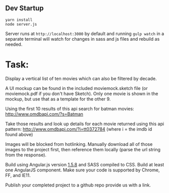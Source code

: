 ## Dev Startup

```
yarn install
node server.js
```

Server runs at `http://localhost:3000` by default and running `gulp watch` in a separate terminal will watch for changes in sass and js files and rebuild as needed.

# Task:
Display a vertical list of ten movies which can also be filtered by decade.

A UI mockup can be found in the included moviemock.sketch file (or moviemock.pdf if you don't have Sketch).
Only one movie is shown in the mockup, but use that as a template for the other 9.

Using the first 10 results of this api search for batman movies:
http://www.omdbapi.com/?s=Batman

Take those results and look up details for each movie returned using this api pattern:
http://www.omdbapi.com/?i=tt0372784 (where i = the imdb id found above)

Images will be blocked from hotlinking. Manually download all of those images to the project first, then reference them locally (parse the url string from the response).

Build using Angular.js version [1.5.8](https://cdnjs.cloudflare.com/ajax/libs/angular.js/1.5.8/angular.min.js) and SASS compiled to CSS. Build at least one AngularJS component. Make sure your code is supported by Chrome, FF, and IE11.

Publish your completed project to a github repo provide us with a link.
